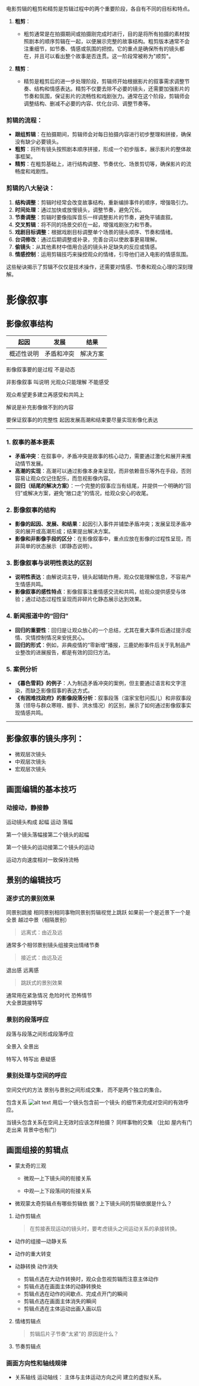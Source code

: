 电影剪辑的粗剪和精剪是剪辑过程中的两个重要阶段，各自有不同的目标和特点。

1. **粗剪**：
   - 粗剪通常是在拍摄期间或拍摄刚完成时进行，目的是将所有拍摄的素材按照剧本的顺序剪辑在一起，以便展示完整的故事结构。粗剪版本通常不会注重细节，如节奏、情感或氛围的把控。它的重点是确保所有的镜头都在，并且可以看出整个故事是否连贯。这一阶段常被称为"顺剪"。

2. **精剪**：
   - 精剪是粗剪后的进一步处理阶段，剪辑师开始根据影片的叙事需求调整节奏、结构和情感表达。精剪不仅要去除不必要的镜头，还需要加强影片的节奏和氛围，保证影片的流畅性和戏剧张力。通常在这个阶段，剪辑师会调整结构、删减不必要的内容、优化台词、调整节奏等。

### 剪辑的流程：
   - **跟组剪辑**：在拍摄期间，剪辑师会对每日拍摄内容进行初步整理和拼接，确保没有缺少必要镜头。
   - **粗剪**：将所有镜头按照剧本顺序拼接，形成一个初步版本，展示影片的整体故事框架。
   - **精剪**：在粗剪基础上，进行结构调整、节奏优化、场景剪切等，确保影片的流畅度和戏剧性。

### 剪辑的八大秘诀：
1. **结构调整**：剪辑时经常会改变故事结构，重新编排事件的顺序，增强吸引力。
2. **时间处理**：通过加快或放慢镜头，调整节奏，避免冗长。
3. **节奏调整**：剪辑时要像指挥音乐一样调整影片的节奏，避免平铺直叙。
4. **交叉剪辑**：将不同的场景交织在一起，增强戏剧张力和节奏。
5. **戏剧目标调整**：根据戏剧目标调整单个场景的镜头顺序、节奏和情绪。
6. **台词修改**：通过后期调整或补录，完善台词以使故事更易理解。
7. **偷镜头**：从其他素材中借用合适的镜头补足缺失的反应或情感。
8. **情感控制**：运用剪辑技巧来操控观众的情绪，引导他们进入电影的情感氛围。

这些秘诀揭示了剪辑不仅仅是技术操作，还需要对情感、节奏和观众心理的深刻理解。

# 影像叙事
## 影像叙事结构


|起因|发展|结果|
|--|--|--|
|概述性说明|矛盾和冲突|解决方案|



影像叙事要的是过程 不是动态  

非影像叙事 叫说明   光观众只能理解 不能感受

观众希望更多建立再感受和共鸣上


解说是补充影像做不到的内容

要保证叙事的的完整性   起因发展高潮和结束要尽量实现影像化表达


---

### 1. **叙事的基本要素**
   - **矛盾冲突**：在叙事中，矛盾冲突是故事的核心动力，需要通过激化和展开来推动情节发展。
   - **高潮的实现**：高潮可以通过影像本身来呈现，而非依赖音乐等外在手段，否则容易让观众仅记住配乐，而忽视影像内容。
   - **回归（结尾的解决方案）**：一个完整的叙事应当有结尾，并提供一个明确的“回归”或解决方案，避免“敞口走”的情况，给观众安心的收尾。

### 2. **影像叙事的结构**
   - **影像的起因、发展、和结果**：起因引入事件并铺垫矛盾冲突；发展呈现矛盾冲突的展开或高潮形成；结果提出解决方案。
   - **影像和非影像手段的区分**：在影像叙事中，重点应放在影像的过程性呈现，而非简单的状态展示（即静态说明）。

### 3. **影像叙事与说明性表达的区别**
   - **说明性表达**：由解说词主导，镜头起辅助作用，观众仅能理解信息，不容易产生情感共鸣。
   - **影像叙事的感性特点**：影像叙事注重情感交流和共鸣，给观众提供感受与体验；通过动态过程性呈现而非碎片化静态展示达到效果。

### 4. **新闻报道中的“回归”**
   - **回归的重要性**：回归是让观众放心的一个总结，尤其在重大事件后通过提示疫情、灾情控制情况来安抚民心。
   - **回归的形式**：例如，非典疫情的“零新增”播报，三鹿奶粉事件后关于乳制品产业整改的进展报告，都是有效的回归方法。

### 5. **案例分析**
   - **《暮色雪莉》的例子**：人为制造矛盾冲突的案例，但主要通过语言和文字渲染，而缺乏影像叙事的表达方式。
   - **《有困难找政府》的影像段落分析**：叙事段落（温家宝慰问孤儿）和非叙事段落（领导与群众寒暄、握手、洪水情况）的区别，展示了如何通过影像叙事实现情感共鸣。

---


## 影像叙事的镜头序列：

+ 微观层次镜头
+ 中观层次镜头
+ 宏观层次镜头

## 画面编辑的基本技巧

### 动接动，静接静

运动镜头构成  起幅 运动 落幅

第一个镜头落幅接第二个镜头的起幅

第一个镜头的运动接第二个镜头的运动  

运动方向速度相对一致保持流畅

## 景别的编辑技巧

### 逐步式的景别效果

同景别跳接  相同景别相同事物同景别剪辑视觉上跳跃
如果前一个是近景下一个是全景  越过中景（相隔景别）

> 远离式：由近及远

通常多个相邻景别镜头组接突出情绪节奏

> 接近式：由远及近

退出感 远离感

> 跳跃式的景別效果

通常用在紧急情况  危险时代 恐怖情节  
大全景跳接特写


### 景别的段落呼应
段落与段落之间形成段落呼应  

全景入 全景出

特写入 特写出
悬疑感

### 景别处理与空间的呼应

空间交代的方法
景别与景别之间形成交集，
而不是两个独立的集合。

包含关系
![alt text](<Screenshot 2025-04-23 at 09.00.54.png>)
用后一个镜头包含前一个镜头
的细节来完成对空间的有效呼应。

 当镜头包含关系在空间上无效时应该怎样拍摄？
 同样事物的交集 （比如 屋内有门  走出来  背景中也有门）

## 画面组接的剪辑点

 + 蒙太奇的三观

   - 微观—上下镜头间的衔接关系

   - 中观—上下段落间的衔接关系

+ 微观蒙太奇剪辑点有哪些剪辑依
据？上下镜头间的剪辑依据是什么？


1. 动作剪辑点

   > 在剪接表现运动的镜头时，要考虑镜头之间运动关系的承接转换。

+ 动作的组接—动静关系
+ 动作的重大转变
+ 动静转换 动作消失

   + 剪辑点选在大动作转换时，观众会忽视剪辑而注意主体动作
   + 剪辑点选在画面主体的动静转换处
   + 剪辑点选在动作的间歇点、完成点开门的瞬间
   + 剪辑点选在画面主体消失的瞬间
   + 剪辑点选在主体运动出画入画以后

2. 情绪剪辑点
   > 剪辑后片子节奏“太紧”的
原因是什么？

3. 节奏剪辑点

### 画面方向性和轴线规律

+ 关系轴线
运动轴线：
主体与主体运动方向之间
建立的虚拟关系。

